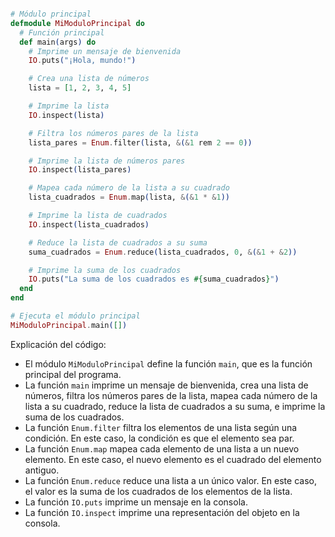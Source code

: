 ```elixir

# Módulo principal
defmodule MiModuloPrincipal do
  # Función principal
  def main(args) do
    # Imprime un mensaje de bienvenida
    IO.puts("¡Hola, mundo!")

    # Crea una lista de números
    lista = [1, 2, 3, 4, 5]

    # Imprime la lista
    IO.inspect(lista)

    # Filtra los números pares de la lista
    lista_pares = Enum.filter(lista, &(&1 rem 2 == 0))

    # Imprime la lista de números pares
    IO.inspect(lista_pares)

    # Mapea cada número de la lista a su cuadrado
    lista_cuadrados = Enum.map(lista, &(&1 * &1))

    # Imprime la lista de cuadrados
    IO.inspect(lista_cuadrados)

    # Reduce la lista de cuadrados a su suma
    suma_cuadrados = Enum.reduce(lista_cuadrados, 0, &(&1 + &2))

    # Imprime la suma de los cuadrados
    IO.puts("La suma de los cuadrados es #{suma_cuadrados}")
  end
end

# Ejecuta el módulo principal
MiModuloPrincipal.main([])

```

Explicación del código:

* El módulo `MiModuloPrincipal` define la función `main`, que es la función principal del programa.
* La función `main` imprime un mensaje de bienvenida, crea una lista de números, filtra los números pares de la lista, mapea cada número de la lista a su cuadrado, reduce la lista de cuadrados a su suma, e imprime la suma de los cuadrados.
* La función `Enum.filter` filtra los elementos de una lista según una condición. En este caso, la condición es que el elemento sea par.
* La función `Enum.map` mapea cada elemento de una lista a un nuevo elemento. En este caso, el nuevo elemento es el cuadrado del elemento antiguo.
* La función `Enum.reduce` reduce una lista a un único valor. En este caso, el valor es la suma de los cuadrados de los elementos de la lista.
* La función `IO.puts` imprime un mensaje en la consola.
* La función `IO.inspect` imprime una representación del objeto en la consola.